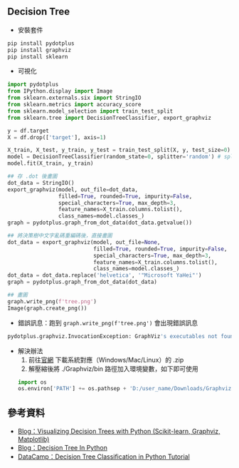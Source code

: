 ## Decision Tree

* 安裝套件
```python
pip install pydotplus
pip install graphviz
pip install sklearn
```
* 可視化
```python
import pydotplus
from IPython.display import Image
from sklearn.externals.six import StringIO
from sklearn.metrics import accuracy_score
from sklearn.model_selection import train_test_split
from sklearn.tree import DecisionTreeClassifier, export_graphviz

y = df.target
X = df.drop(['target'], axis=1)

X_train, X_test, y_train, y_test = train_test_split(X, y, test_size=0)
model = DecisionTreeClassifier(random_state=0, splitter='random') # splitter='random', 一樣的資料每次跑會有一樣的模型
model.fit(X_train, y_train)

## 存 .dot 後畫圖
dot_data = StringIO()
export_graphviz(model, out_file=dot_data,
                filled=True, rounded=True, impurity=False,
                special_characters=True, max_depth=3,
                feature_names=X_train.columns.tolist(),
                class_names=model.classes_)
graph = pydotplus.graph_from_dot_data(dot_data.getvalue())

## 將決策樹中文字亂碼重編碼後，直接畫圖
dot_data = export_graphviz(model, out_file=None,
                           filled=True, rounded=True, impurity=False,
                           special_characters=True, max_depth=3,
                           feature_names=X_train.columns.tolist(),
                           class_names=model.classes_)
dot_data = dot_data.replace('helvetica', '"Microsoft YaHei"')
graph = pydotplus.graph_from_dot_data(dot_data)

## 畫圖
graph.write_png(f'tree.png')
Image(graph.create_png())
```
* 錯誤訊息：跑到 `graph.write_png(f'tree.png')` 會出現錯誤訊息
```python
pydotplus.graphviz.InvocationException: GraphViz's executables not found
```
* 解決辦法
  1. 前往[官網](http://www.graphviz.org/download/) 下載系統對應（Windows/Mac/Linux）的 .zip
  2. 解壓縮後將 ./Graphviz/bin 路徑加入環境變數，如下即可使用
  ```python
  import os
  os.environ['PATH'] += os.pathsep + 'D:/user_name/Downloads/Graphviz/bin'
  ```
## 參考資料
* [Blog：Visualizing Decision Trees with Python (Scikit-learn, Graphviz, Matplotlib)](https://towardsdatascience.com/visualizing-decision-trees-with-python-scikit-learn-graphviz-matplotlib-1c50b4aa68dc)
* [Blog：Decision Tree In Python](https://towardsdatascience.com/decision-tree-in-python-b433ae57fb93)
* [DataCamp：Decision Tree Classification in Python Tutorial](https://www.datacamp.com/tutorial/decision-tree-classification-python)

